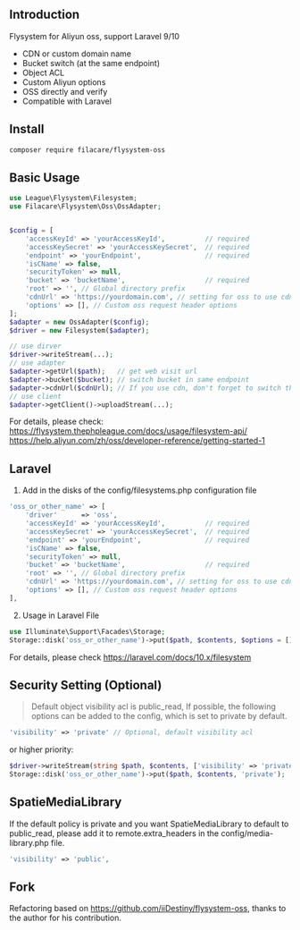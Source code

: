 ## Introduction
Flysystem for Aliyun oss, support Laravel 9/10  
- CDN or custom domain name
- Bucket switch (at the same endpoint)
- Object ACL
- Custom Aliyun options
- OSS directly and verify
- Compatible with Laravel  

## Install
```bash
composer require filacare/flysystem-oss
```

## Basic Usage  
```php
use League\Flysystem\Filesystem;
use Filacare\Flysystem\Oss\OssAdapter;


$config = [
    'accessKeyId' => 'yourAccessKeyId',          // required
    'accessKeySecret' => 'yourAccessKeySecret',  // required
    'endpoint' => 'yourEndpoint',                // required
    'isCName' => false,
    'securityToken' => null,
    'bucket' => 'bucketName',                    // required
    'root' => '', // Global directory prefix
    'cdnUrl' => 'https://yourdomain.com', // setting for oss to use cdnUrl
    'options' => [], // Custom oss request header options
];
$adapter = new OssAdapter($config);
$driver = new Filesystem($adapter);

// use dirver
$driver->writeStream(...);
// use adapter
$adapter->getUrl($path);   // get web visit url
$adapter->bucket($bucket); // switch bucket in same endpoint
$adapter->cdnUrl($cdnUrl); // If you use cdn, don't forget to switch the cdn
// use client
$adapter->getClient()->uploadStream(...);
```
For details, please check:  
https://flysystem.thephpleague.com/docs/usage/filesystem-api/  
https://help.aliyun.com/zh/oss/developer-reference/getting-started-1

## Laravel  
1. Add in the disks of the config/filesystems.php configuration file
```php
'oss_or_other_name' => [
    'driver'      => 'oss',
    'accessKeyId' => 'yourAccessKeyId',          // required
    'accessKeySecret' => 'yourAccessKeySecret',  // required
    'endpoint' => 'yourEndpoint',                // required
    'isCName' => false,
    'securityToken' => null,
    'bucket' => 'bucketName',                    // required
    'root' => '', // Global directory prefix
    'cdnUrl' => 'https://yourdomain.com', // setting for oss to use cdnUrl
    'options' => [], // Custom oss request header options
],
```
2. Usage in Laravel File
```php
use Illuminate\Support\Facades\Storage;
Storage::disk('oss_or_other_name')->put($path, $contents, $options = []);
```
For details, please check https://laravel.com/docs/10.x/filesystem  

## Security Setting (Optional)  
> Default object visibility acl is public_read, If possible, the following options can be added to the config, which is set to private by default.
```php
'visibility' => 'private' // Optional, default visibility acl
```
or higher priority:  
```php
$driver->writeStream(string $path, $contents, ['visibility' => 'private']);
Storage::disk('oss_or_other_name')->put($path, $contents, 'private');
```

## SpatieMediaLibrary
If the default policy is private and you want SpatieMediaLibrary to default to public_read, please add it to remote.extra_headers in the config/media-library.php file.

```php
'visibility' => 'public',
```

## Fork
Refactoring based on https://github.com/iiDestiny/flysystem-oss, thanks to the author for his contribution.
